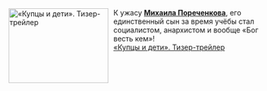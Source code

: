 <!--2025-01-17 08:00:17-->
<div class="yb">
  <div class="rss smaller1 kino_kino"><a href="https://www.kino-teatr.ru/video/45507/" title="«Купцы и дети». Тизер-трейлер"><img src="https://www.kino-teatr.ru/video/7/0/45507/poster.jpg" width="196" height="147" align="left" hspace="5" style="margin: 0px 10px 0px 5px" alt="«Купцы и дети». Тизер-трейлер"/></a>К ужасу <a href=https://www.kino-teatr.ru/kino/acter/m/ros/3460/bio/ target=_blank><strong>Михаила Пореченкова</strong></a>, его единственный сын за время учёбы стал социалистом, анархистом и вообще «Бог весть кем»&#33; <br><a class="light" href="https://www.kino-teatr.ru/video/45507/">«Купцы и дети». Тизер-трейлер</a></div>
</div>
